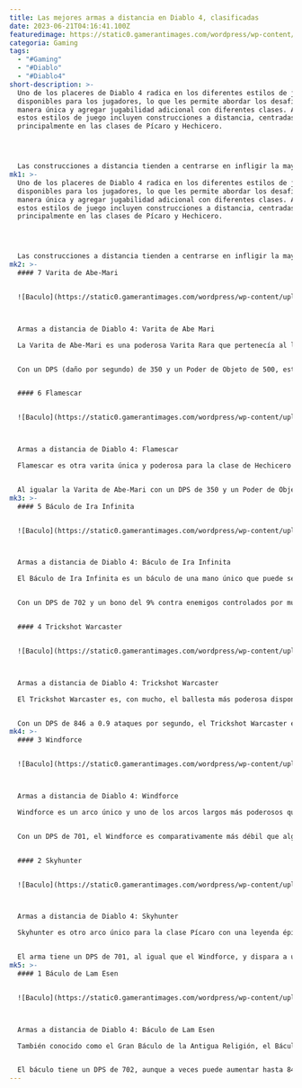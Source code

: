 ```yaml
---
title: Las mejores armas a distancia en Diablo 4, clasificadas
date: 2023-06-21T04:16:41.100Z
featuredimage: https://static0.gamerantimages.com/wordpress/wp-content/uploads/2023/06/diablo-4-ranged-weapons.jpg?q=50&fit=contain&w=1140&h=&dpr=1.5
categoria: Gaming
tags:
  - "#Gaming"
  - "#Diablo"
  - "#Diablo4"
short-description: >-
  Uno de los placeres de Diablo 4 radica en los diferentes estilos de juego
  disponibles para los jugadores, lo que les permite abordar los desafíos de
  manera única y agregar jugabilidad adicional con diferentes clases. Algunos de
  estos estilos de juego incluyen construcciones a distancia, centradas
  principalmente en las clases de Pícaro y Hechicero.




  Las construcciones a distancia tienden a centrarse en infligir la mayor cantidad de daño posible desde la distancia, al tiempo que se mantienen móviles para evitar ser abrumados por grupos de enemigos. Estas armas proporcionarán a los jugadores una alta producción de daño junto con una variedad de habilidades adicionales que seguramente enfrentarán a la mayoría de los enemigos en el juego.
mk1: >-
  Uno de los placeres de Diablo 4 radica en los diferentes estilos de juego
  disponibles para los jugadores, lo que les permite abordar los desafíos de
  manera única y agregar jugabilidad adicional con diferentes clases. Algunos de
  estos estilos de juego incluyen construcciones a distancia, centradas
  principalmente en las clases de Pícaro y Hechicero.




  Las construcciones a distancia tienden a centrarse en infligir la mayor cantidad de daño posible desde la distancia, al tiempo que se mantienen móviles para evitar ser abrumados por grupos de enemigos. Estas armas proporcionarán a los jugadores una alta producción de daño junto con una variedad de habilidades adicionales que seguramente enfrentarán a la mayoría de los enemigos en el juego.
mk2: >-
  #### 7 Varita de Abe-Mari


  ![Baculo](https://static0.gamerantimages.com/wordpress/wp-content/uploads/2023/06/diablo-4-ranged-weapons-wand-of-abe-mari.jpg?q=50&fit=crop&w=1500&dpr=1.5 "Baculo")



  Armas a distancia de Diablo 4: Varita de Abe Mari

  La Varita de Abe-Mari es una poderosa Varita Rara que pertenecía al legendario mago. Se dice que el hombre con el que esta varita comparte nombre predijo el día de su propia muerte, aunque esto condujo a consecuencias catastróficas, y por lo tanto, nadie ha intentado repetir la hazaña desde entonces.


  Con un DPS (daño por segundo) de 350 y un Poder de Objeto de 500, esta varita puede desatar 1.2 ataques por segundo, lo que se suma a una tremenda producción de daño. Además, la varita aumentará la Inteligencia en 30-37, el Daño de Habilidad Definitivo en 8.5-12%, y el Daño a Enemigos a Distancia en 9.5-13.0%. Se puede obtener derrotando a Abe-Mari en la región de Searing Expanse de Kehjistan.


  #### 6 Flamescar


  ![Baculo](https://static0.gamerantimages.com/wordpress/wp-content/uploads/2023/06/diablo-4-ranged-weapons-flamescar.jpg?q=50&fit=crop&w=1500&dpr=1.5 "Baculo")



  Armas a distancia de Diablo 4: Flamescar

  Flamescar es otra varita única y poderosa para la clase de Hechicero en Diablo 4. La varita es una caída aleatoria para jugadores de nivel máximo y se puede obtener al completar Mazmorras de Pesadilla, derrotar a Helltides en Eventos de Legión y enfrentar a Jefes del Mundo.


  Al igualar la Varita de Abe-Mari con un DPS de 350 y un Poder de Objeto de 500, así como una velocidad de ataque de 1.2 ataques por segundo, Flamescar también aumentará la Probabilidad de Golpe con Suerte en un 6%, la Probabilidad de Golpe con Daño de Fuego en 3.2-6%, el Daño No Físico en 4.5-8% y el Daño a Enemigos Ardientes en 4.5-8%. Mientras canaliza la habilidad Incinerar, esta varita también disparará brasas que seguirán a los enemigos e infligirán un daño de fuego de 84-168 con cada golpe.
mk3: >-
  #### 5 Báculo de Ira Infinita


  ![Baculo](https://static0.gamerantimages.com/wordpress/wp-content/uploads/2023/06/diablo-4-ranged-weapons-staff-of-endless-rage.jpg?q=50&fit=crop&w=1500&dpr=1.5 "Baculo")



  Armas a distancia de Diablo 4: Báculo de Ira Infinita

  El Báculo de Ira Infinita es un báculo de una mano único que puede ser equipado por la clase de hechicero. Con aumentos de daño a enemigos controlados por multitudes y una variedad de ataques poderosos basados en el fuego, esta arma tiene muchas fortalezas para compensar su ritmo de fuego relativamente lento.


  Con un DPS de 702 y un bono del 9% contra enemigos controlados por multitudes, este báculo es realmente uno de los mejores del juego y es ideal para enfrentar grandes grupos de enemigos. Además, el báculo otorgará un Daño de Habilidad Principal del 7.5-11%, un Daño a Enemigos Cercanos del 9.5-13%, y una Probabilidad de Ralentizar del 8.0-11.5% con un Golpe de Suerte. Como habilidad especial, cada tercer ataque con la habilidad Bola de Fuego mientras se tiene equipado el báculo liberará dos proyectiles adicionales.


  #### 4 Trickshot Warcaster


  ![Baculo](https://static0.gamerantimages.com/wordpress/wp-content/uploads/2023/06/diablo-4-ranged-weapons-trickshot-warcaster.jpg?q=50&fit=crop&w=1500&dpr=1.5 "Baculo")



  Armas a distancia de Diablo 4: Trickshot Warcaster

  El Trickshot Warcaster es, con mucho, el ballesta más poderosa disponible para los jugadores en el juego. Esta arma, que está restringida a personajes de la clase Pícaro, requiere que los jugadores estén en el nivel 37 antes de poder adquirirla, lo que la convierte en un arma poderosa para el final del juego.


  Con un DPS de 846 a 0.9 ataques por segundo, el Trickshot Warcaster es una poderosa ballesta penetrante con un 23% de Daño a Vulnerables. Otros bonos incluyen +26% de Daño a Enemigos Aturdidos, +15% de Daño a Enemigos Congelados, +25% de Daño adicional a Vulnerables y +15% de Daño de Habilidad Principal, junto con una habilidad especial en la que se dispararán dos flechas adicionales, que infligirán el 48% del daño original del arma cuando se use el Disparo Penetrante.
mk4: >-
  #### 3 Windforce


  ![Baculo](https://static0.gamerantimages.com/wordpress/wp-content/uploads/2023/06/diablo-4-ranged-weapons-windforce.jpg?q=50&fit=crop&w=1500&dpr=1.5 "Baculo")



  Armas a distancia de Diablo 4: Windforce

  Windforce es un arco único y uno de los arcos largos más poderosos que los jugadores pueden adquirir en Diablo 4. Se dice que ha estado involucrado en una serie de conflictos a lo largo de los tiempos, y este arco siempre ha terminado en manos de los vencedores, y las estadísticas de esta arma rara y poderosa respaldan esas leyendas.


  Con un DPS de 701, el Windforce es comparativamente más débil que algunas otras armas solo en esta métrica, pero con una variedad de efectos y bonificaciones adicionales, rápidamente se hace evidente cuán poderoso puede ser. Con una velocidad de ataque de 1.10 ataques por segundo, es más rápido que el Trickshot Warcaster y causará un 11.5% adicional de Daño a Enemigos a Distancia. Otros efectos adicionales incluyen +13-17 a todas las estadísticas, 7.5-11% de Daño de Habilidad Principal, 9.5-13% de Daño adicional a Enemigos a Distancia, y un 10-20% de probabilidad de infligir el doble de daño, así como una posibilidad de derribar al objetivo cuando se realiza un Golpe de Suerte.


  #### 2 Skyhunter


  ![Baculo](https://static0.gamerantimages.com/wordpress/wp-content/uploads/2023/06/diablo-4-ranged-weapons-skyhunter.jpg?q=50&fit=crop&w=1500&dpr=1.5 "Baculo")



  Armas a distancia de Diablo 4: Skyhunter

  Skyhunter es otro arco único para la clase Pícaro con una leyenda épica asociada. Se dice que el antiguo propietario, Genai, usó este arco para disparar una flecha al sol. A pesar de quedar cegado en el proceso, la flecha dio en el blanco y dañó al sol, haciendo que se ocultara y dando paso a la primera noche, según la Fábula de la Gran Cacería Celestial.


  El arma tiene un DPS de 701, al igual que el Windforce, y dispara a una velocidad de 1.10 ataques por segundo, y tiene un 11.5% de Daño a Enemigos a Distancia. Además, esta arma también otorgará +30-37 Destreza, 4.5-8% de Daño de Habilidad de Tirador, 8.5-12% de Daño de Golpe Crítico junto con un golpe crítico garantizado en el primer enemigo encontrado.
mk5: >-
  #### 1 Báculo de Lam Esen


  ![Baculo](https://static0.gamerantimages.com/wordpress/wp-content/uploads/2023/06/diablo-4-ranged-weapons-staff-of-lam-esen.jpg?q=50&fit=crop&w=1500&dpr=1.5 "Baculo")



  Armas a distancia de Diablo 4: Báculo de Lam Esen

  También conocido como el Gran Báculo de la Antigua Religión, el Báculo de Lam Esen es posiblemente el arma a distancia más destructiva del juego, con una variedad de habilidades que seguramente serán efectivas contra diferentes tipos de enemigos. Según el Libro de Implementos de Barrett, es un objeto raro y uno de los pocos artefactos Skatsimi que aún existen.


  El báculo tiene un DPS de 702, aunque a veces puede aumentar hasta 842 por sí solo, el arma también tiene un bono del 9% de Daño a Enemigos Controlados por Multitudes, una probabilidad del 5% de Restaurar y +4.5-8% de Recurso Principal al Golpear con Suerte. Además, el báculo puede hacer un 9.5-13% de Daño a Enemigos Cercanos, un 13-20% de Daño a Enemigos Heridos y un 4.5-8% de Daño Eléctrico. También otorga la capacidad de que los Rayos Cargados atraviesen a costa de una reducción del 30-40% del DPS.
---
```

